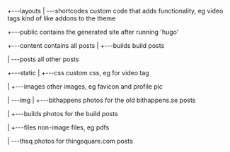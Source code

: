 

+---layouts
|   \---shortcodes
    custom code that adds functionality, eg video tags
    kind of like addons to the theme

+---public
contains the generated site after running 'hugo'





+---content
contains all posts
|   +---builds
    build posts

|   \---posts
    all other posts

+---static
|   +---css
    custom css, eg for video tag

|   +---images
    other images, eg favicon and profile pic

|   \---img
|       +---bithappens
        photos for the old bithappens.se posts

|       +---builds
        photos for the build posts

|       +---files
        non-image files, eg pdfs

|       \---thsq
        photos for thingsquare.com posts
